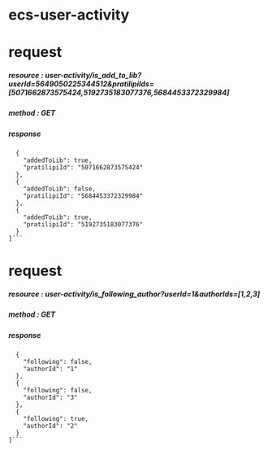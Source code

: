 # ecs-user-activity

# request
##### resource : user-activity/is_add_to_lib?userId=5649050225344512&pratilipiIds=[5071662873575424,5192735183077376,5684453372329984]
##### method : GET

##### response
```[
  {
    "addedToLib": true,
    "pratilipiId": "5071662873575424"
  },
  {
    "addedToLib": false,
    "pratilipiId": "5684453372329984"
  },
  {
    "addedToLib": true,
    "pratilipiId": "5192735183077376"
  }
]```
```



# request

##### resource : user-activity/is_following_author?userId=1&authorIds=[1,2,3]
##### method : GET

##### response
```[
  {
    "following": false,
    "authorId": "1"
  },
  {
    "following": false,
    "authorId": "3"
  },
  {
    "following": true,
    "authorId": "2"
  }
]```
